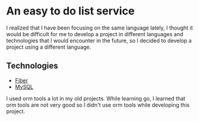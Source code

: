 # An easy to do list service
I realized that I have been focusing on the same language lately, I thought it would be difficult for me to develop a project in different languages and technologies that I would encounter in the future, so I decided to develop a project using a different language.
## Technologies
- [Fiber](https://docs.gofiber.io/)
- [MySQL](https://github.com/go-sql-driver/mysql)

I used orm tools a lot in my old projects. While learning go, I learned that orm tools are not very good so I didn't use orm tools while developing this project.